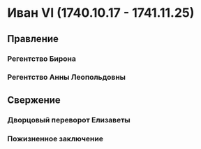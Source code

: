 # Иван VI (1740.10.17 - 1741.11.25)
## Правление
### Регентство Бирона
### Регентство Анны Леопольдовны
## Свержение
### Дворцовый переворот Елизаветы
### Пожизненное заключение